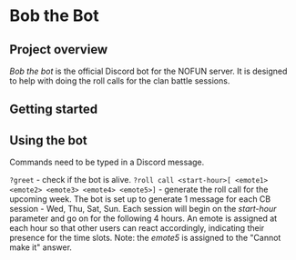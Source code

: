 # Bob the Bot
## Project overview

*Bob the bot* is the official Discord bot for the NOFUN server. It is designed to help with doing the roll calls for the clan battle sessions.

## Getting started

<TBC>

## Using the bot

Commands need to be typed in a Discord message.

`?greet` - check if the bot is alive.
`?roll call <start-hour>[ <emote1> <emote2> <emote3> <emote4> <emote5>]` - generate the roll call for the upcoming week. The bot is set up to generate 1 message for each CB session - Wed, Thu, Sat, Sun. Each session will begin on the *start-hour* parameter and go on for the following 4 hours. An emote is assigned at each hour so that other users can react accordingly, indicating their presence for the time slots. Note: the *emote5* is assigned to the "Cannot make it" answer.
